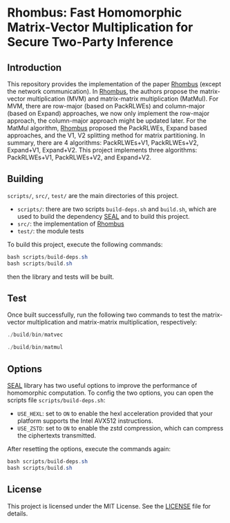 # Rhombus: Fast Homomorphic Matrix-Vector Multiplication for Secure Two-Party Inference

## Introduction

This repository provides the implementation of the paper [Rhombus](https://eprint.iacr.org/2024/1611.pdf) (except the network communication).
In [Rhombus](https://eprint.iacr.org/2024/1611.pdf), the authors propose the matrix-vector multiplication (MVM) and matrix-matrix multiplication (MatMul).
For MVM, there are row-major (based on PackRLWEs) and column-major (based on Expand) approaches, we now only implement the row-major approach, the column-major
approach might be updated later. For the MatMul algorithm, [Rhombus](https://eprint.iacr.org/2024/1611.pdf) proposed the PackRLWEs, Expand based approaches,
and the V1, V2 splitting method for matrix partitioning. In summary, there are 4 algorithms: PackRLWEs+V1, PackRLWEs+V2, Expand+V1, Expand+V2.
This project implements three algorithms: PackRLWEs+V1, PackRLWEs+V2, and Expand+V2.

## Building

`scripts/`, `src/`, `test/` are the main directories of this project.

- `scripts/`: there are two scripts `build-deps.sh` and `build.sh`, which are used to build the dependency [SEAL](https://github.com/microsoft/SEAL) and to build this project.
- `src/`: the implementation of [Rhombus](https://eprint.iacr.org/2024/1611.pdf)
- `test/`: the module tests

To build this project, execute the following commands:

```PowerShell
bash scripts/build-deps.sh
bash scripts/build.sh
```

then the library and tests will be built.

## Test

Once built successfully, run the following two commands to test the matrix-vector multiplication and matrix-matrix multiplication, respectively:

```PowerShell
./build/bin/matvec
```

```PowerShell
./build/bin/matmul
```

## Options

[SEAL](https://github.com/microsoft/SEAL) library has two useful options to improve the performance of homomorphic computation.
To config the two options, you can open the scripts file `scripts/build-deps.sh`:

- `USE_HEXL`: set to `ON` to enable the hexl acceleration provided that your platform supports the Intel AVX512 instructions.
- `USE_ZSTD`: set to `ON` to enable the zstd compression, which can compress the ciphertexts transmitted.

After resetting the options, execute the commands again:

```PowerShell
bash scripts/build-deps.sh
bash scripts/build.sh
```

## License

This project is licensed under the MIT License. See the [LICENSE](LICENSE) file for details.
